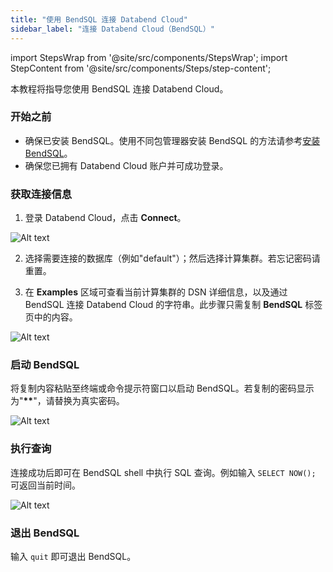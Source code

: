 ```yaml
---
title: "使用 BendSQL 连接 Databend Cloud"
sidebar_label: "连接 Databend Cloud（BendSQL）"
---
```


import StepsWrap from '@site/src/components/StepsWrap';
import StepContent from '@site/src/components/Steps/step-content';

本教程将指导您使用 BendSQL 连接 Databend Cloud。

<StepsWrap>
<StepContent number="1">

### 开始之前

- 确保已安装 BendSQL。使用不同包管理器安装 BendSQL 的方法请参考[安装 BendSQL](/guides/sql-clients/bendsql/#installing-bendsql)。
- 确保您已拥有 Databend Cloud 账户并可成功登录。

</StepContent>

<StepContent number="2">

### 获取连接信息

1. 登录 Databend Cloud，点击 **Connect**。

![Alt text](/img/connect/bendsql-4.gif)

2. 选择需要连接的数据库（例如"default"）；然后选择计算集群。若忘记密码请重置。

3. 在 **Examples** 区域可查看当前计算集群的 DSN 详细信息，以及通过 BendSQL 连接 Databend Cloud 的字符串。此步骤只需复制 **BendSQL** 标签页中的内容。

![Alt text](/img/connect/bendsql-5.png)

</StepContent>
<StepContent number="3">

### 启动 BendSQL

将复制内容粘贴至终端或命令提示符窗口以启动 BendSQL。若复制的密码显示为"**\*\***"，请替换为真实密码。

![Alt text](/img/connect/bendsql-6.png)

</StepContent>

<StepContent number="4">

### 执行查询

连接成功后即可在 BendSQL shell 中执行 SQL 查询。例如输入 `SELECT NOW();` 可返回当前时间。

![Alt text](/img/connect/bendsql-7.png)

</StepContent>
<StepContent number="5">

### 退出 BendSQL

输入 `quit` 即可退出 BendSQL。

</StepContent>
</StepsWrap>
